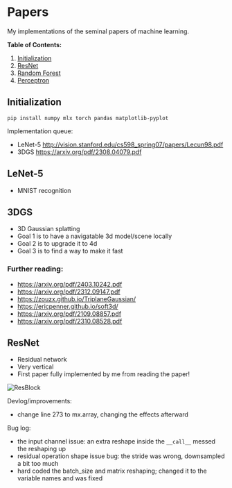 # Papers
My implementations of the seminal papers of machine learning.

**Table of Contents:**
1. [Initialization](#initialization) 
2. [ResNet](#resnet)
3. [Random Forest](#random-forest)
4. [Perceptron](#perceptron)

## Initialization
```pip install numpy mlx torch pandas matplotlib-pyplot```

Implementation queue:
* LeNet-5 http://vision.stanford.edu/cs598_spring07/papers/Lecun98.pdf
* 3DGS https://arxiv.org/pdf/2308.04079.pdf

## LeNet-5
* MNIST recognition

## 3DGS
* 3D Gaussian splatting
* Goal 1 is to have a navigatable 3d model/scene locally
* Goal 2 is to upgrade it to 4d
* Goal 3 is to find a way to make it fast

### Further reading:
* https://arxiv.org/pdf/2403.10242.pdf
* https://arxiv.org/pdf/2312.09147.pdf
* https://zouzx.github.io/TriplaneGaussian/
* https://ericpenner.github.io/soft3d/
* https://arxiv.org/pdf/2109.08857.pdf
* https://arxiv.org/pdf/2310.08528.pdf


## ResNet
* Residual network
* Very vertical
* First paper fully implemented by me from reading the paper!

![ResBlock](/images/resblock.png)

Devlog/improvements:
* change line 273 to mx.array, changing the effects afterward

Bug log:
* the input channel issue: an extra reshape inside the ``__call__`` messed the reshaping up
* residual operation shape issue bug: the stride was wrong, downsampled a bit too much
* hard coded the batch\_size and matrix reshaping; changed it to the variable names and was fixed
